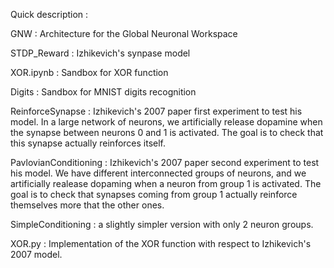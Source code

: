 Quick description :

GNW : Architecture for the Global Neuronal Workspace

STDP_Reward : Izhikevich's synpase model

XOR.ipynb : Sandbox for XOR function

Digits : Sandbox for MNIST digits recognition

ReinforceSynapse : Izhikevich's 2007 paper first experiment to test his model. In a large network of neurons, we artificially release dopamine when the synapse between neurons 0 and 1 is activated. The goal is to check that this synapse actually reinforces itself.

PavlovianConditioning : Izhikevich's 2007 paper second experiment to test his model. We have different interconnected groups of neurons, and we artificially realease dopaming when a neuron from group 1 is activated. The goal is to check that synapses coming from group 1 actually reinforce themselves more that the other ones.

SimpleConditioning : a slightly simpler version with only 2 neuron groups.

XOR.py : Implementation of the XOR function with respect to Izhikevich's 2007 model.
